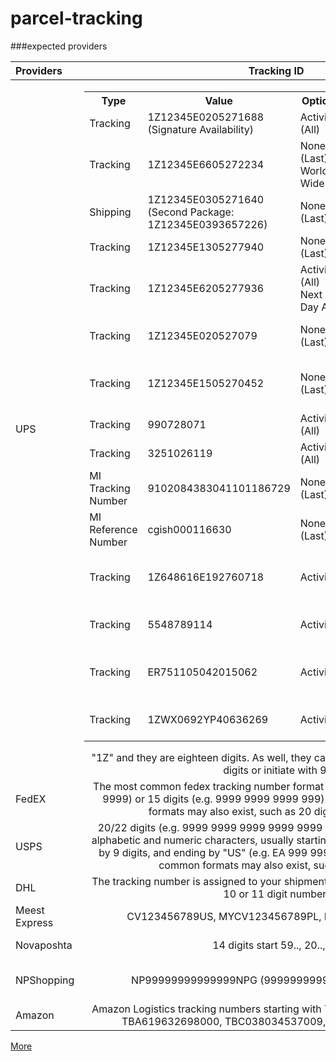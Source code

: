 # parcel-tracking

###expected providers


|    Providers    | Tracking ID  | API |
|:----------------|:---------------:|:---------------:|
| UPS             | <table>  <tr>  <th>Type</th><th>Value</th><th> Option</th><th> Service</th><th> Response</th>  </tr>  <tr>  <td>Tracking</td><td>1Z12345E0205271688  (Signature Availability)</td><td>Activity (All)</td><td>2nd Day Air</td><td> Delivered</td>  </tr>  <tr>  <td>Tracking</td><td>1Z12345E6605272234</td><td> None (Last) World Wide </td><td>Express</td><td>Delivered</td>  </tr>  <tr>  <td>Shipping</td><td>1Z12345E0305271640  (Second Package:  1Z12345E0393657226)</td><td>None (Last)</td><td>Ground</td><td>Delivered</td>  </tr>  <tr>  <td>Tracking</td><td>1Z12345E1305277940</td><td>  None (Last)</td><td>Next Day Air   Saver</td><td>ORIGIN SCAN</td>  </tr>  <tr>  <td>Tracking</td><td>1Z12345E6205277936</td><td>Activity (All) Next Day Air </td><td>Saver</td><td>2nd Delivery attempt</td>  </tr>  <tr>  <td>Tracking</td><td>1Z12345E020527079</td><td>None (Last)</td><td></td><td>Invalid Tracking Number</td>  </tr>  <tr>  <td>Tracking</td><td>1Z12345E1505270452</td><td>None (Last)</td><td></td><td>No Tracking Information   Available</td>  </tr>  <tr>  <td>Tracking</td><td>990728071</td><td>Activity (All)</td><td>UPS Freight LTL</td><td>In Transit</td>  </tr>  <tr>  <td>Tracking</td><td>3251026119</td><td>Activity (All)</td><td></td><td>Delivered Origin CFS</td>  </tr>  <tr>  <td>MI Tracking Number</td><td>9102084383041101186729</td><td>None (Last)</td><td></td><td></td>  </tr>  <tr>  <td>MI Reference Number</td><td>cgish000116630</td><td> None (Last)</td><td></td><td></td>  </tr>  <tr>  <td>Tracking</td><td>1Z648616E192760718</td><td>Activity</td><td>UPS Worldwide Express Freight</td><td>Order Process by UPS</td>  </tr>  <tr>  <td>Tracking</td><td>5548789114</td><td>Activity</td><td>UPS Express Freight</td><td>Response for UPS Air Freight</td>  </tr>  <tr>  <td>Tracking</td><td>ER751105042015062</td><td>Activity</td><td>UPS Ocean</td><td>Response for UPS Ocean Freight</td>  </tr>  <tr>  <td>Tracking</td><td>1ZWX0692YP40636269</td><td>Activity</td><td>UPS SUREPOST</td><td>Response for UPS SUREPOST</td>  </tr>  </table>"1Z" and they are eighteen digits. As well, they can initiate with 8 and eighteen digits or initiate with 9.|[Tracking API](https://www.ups.com/ua/en/services/technology-integration/online-tools-tracking.page?)|
| FedEX           | The most common fedex tracking number format is 12 digits (e.g. 9999 9999 9999) or 15 digits (e.g. 9999 9999 9999 999). Some other less common formats may also exist, such as 20 digits and 22 digits|?|
| USPS            | 20/22 digits (e.g. 9999 9999 9999 9999 9999 99), or a combination of 13 alphabetic and numeric characters, usually starting with 2 alphabets, following by 9 digits, and ending by "US" (e.g. EA 999 999 999 US). Some other less common formats may also exist, such as 10 digits |?|
| DHL             | The tracking number is assigned to your shipment by DHL, and can be either a 10 or 11 digit number.       |?|
| Meest Express   | CV123456789US, MYCV123456789PL, MYCV123456789DE |[Tracking API](https://wiki.meest-group.com/uk/4-vidstezhennia-vidpravlen)|
| Novaposhta      | 14 digits start 59.., 20.., 1..|[Tracking API](https://developers.novaposhta.ua/view/model/a99d2f28-8512-11ec-8ced-005056b2dbe1/method/a9ae7bc9-8512-11ec-8ced-005056b2dbe1)|
| NPShopping      | NP99999999999999NPG  (99999999999999 is a 14 digits)|Does not support|
| Amazon          | Amazon Logistics tracking numbers starting with TBA, TBM, TBC. For example TBA619632698000, TBC038034537009, TBAONT500361196.|?|

[More](https://onlinetrackingnumbers.com/v4/)